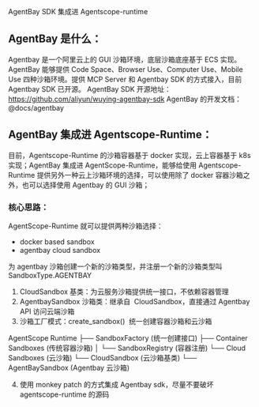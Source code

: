 AgentBay SDK 集成进 Agentscope-runtime

## AgentBay 是什么：

Agentbay 是一个阿里云上的 GUI 沙箱环境，底层沙箱底座基于 ECS 实现。
AgentBay 能够提供 Code Space、Browser Use、Computer Use、Mobile Use 四种沙箱环境。提供 MCP Server 和 Agentbay SDK 的方式接入，目前 Agentbay SDK 已开源。
AgentBay SDK 开源地址：https://github.com/aliyun/wuying-agentbay-sdk
AgentBay 的开发文档：@docs/agentbay

## AgentBay 集成进 Agentscope-Runtime：

目前，Agentscope-Runtime 的沙箱容器基于 docker 实现，云上容器基于 k8s 实现；AgentBay 集成进 AgentScope-Runtime，能够给使用 Agentscope-Runtime 提供另外一种云上沙箱环境的选择，可以使用除了 docker 容器沙箱之外，也可以选择使用 Agentbay 的 GUI 沙箱；

### 核心思路：

AgentScope-Runtime 就可以提供两种沙箱选择：

- docker based sandbox
- agentbay cloud sandbox

为 agentbay 沙箱创建一个新的沙箱类型，并注册一个新的沙箱类型叫 SandboxType.AGENTBAY

1. CloudSandbox 基类：为云服务沙箱提供统一接口，不依赖容器管理
2. AgentbaySandbox 沙箱类：继承自  CloudSandbox，直接通过 Agentbay API 访问云端沙箱
3. 沙箱工厂模式：create_sandbox()  统一创建容器沙箱和云沙箱

AgentScope Runtime
├── SandboxFactory (统一创建接口)
├── Container Sandboxes (传统容器沙箱)
│ └── SandboxRegistry (容器注册)
└── Cloud Sandboxes (云沙箱)
└── CloudSandbox (云沙箱基类)
└── AgentBaySandbox (Agentbay 云沙箱)

4. 使用 monkey patch 的方式集成 Agentbay sdk，尽量不要破坏 agentscope-runtime 的源码
